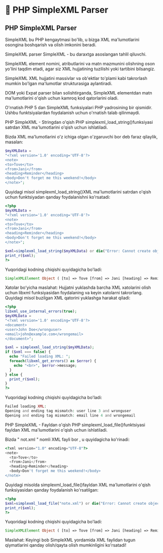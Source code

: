 # 📔 PHP SimpleXML Parser

## PHP SimpleXML Parser 

SimpleXML bu PHP kengaytmasi bo'lib, u bizga XML ma'lumotlarini osongina boshqarish va olish imkonini beradi.

SimpleXML parser
SimpleXML - bu daraxtga asoslangan tahlil qiluvchi.

SimpleXML element nomini, atributlarini va matn mazmunini olishning oson yo'lini taqdim etadi, agar siz XML hujjatining tuzilishi yoki tartibini bilsangiz.

SimpleXML XML hujjatini massivlar va ob'ektlar to'plami kabi takrorlash mumkin bo'lgan ma'lumotlar strukturasiga aylantiradi.

DOM yoki Expat parser bilan solishtirganda, SimpleXML elementdan matn ma'lumotlarini o'qish uchun kamroq kod qatorlarini oladi.

O'rnatish
PHP 5 dan SimpleXML funksiyalari PHP yadrosining bir qismidir. Ushbu funktsiyalardan foydalanish uchun o'rnatish talab qilinmaydi.

PHP SimpleXML - Stringdan o'qish
PHP simplexml_load_string()funksiyasi satrdan XML ma'lumotlarini o'qish uchun ishlatiladi.

Bizda XML ma'lumotlarini o'z ichiga olgan o'zgaruvchi bor deb faraz qilaylik, masalan:

```php
$myXMLData =
"<?xml version='1.0' encoding='UTF-8'?>
<note>
<to>Tove</to>
<from>Jani</from>
<heading>Reminder</heading>
<body>Don't forget me this weekend!</body>
</note>";
```

Quyidagi misol simplexml_load_string()XML ma'lumotlarini satrdan o'qish uchun funktsiyadan qanday foydalanishni ko'rsatadi:

```php
<?php
$myXMLData =
"<?xml version='1.0' encoding='UTF-8'?>
<note>
<to>Tove</to>
<from>Jani</from>
<heading>Reminder</heading>
<body>Don't forget me this weekend!</body>
</note>";

$xml=simplexml_load_string($myXMLData) or die("Error: Cannot create object");
print_r($xml);
?>
```

Yuqoridagi kodning chiqishi quyidagicha bo'ladi:

```php
SimpleXMLElement Object ( [to] => Tove [from] => Jani [heading] => Reminder [body] => Don't forget me this weekend! )
```

Xatolar boʻyicha maslahat: Hujjatni yuklashda barcha XML xatolarini olish uchun libxml funksiyasidan foydalaning va keyin xatolarni takrorlang. Quyidagi misol buzilgan XML qatorini yuklashga harakat qiladi:

```php
<?php
libxml_use_internal_errors(true);
$myXMLData =
"<?xml version='1.0' encoding='UTF-8'?>
<document>
<user>John Doe</wronguser>
<email>john@example.com</wrongemail>
</document>";

$xml = simplexml_load_string($myXMLData);
if ($xml === false) {
  echo "Failed loading XML: ";
  foreach(libxml_get_errors() as $error) {
    echo "<br>", $error->message;
  }
} else {
  print_r($xml);
}
?>
```

Yuqoridagi kodning chiqishi quyidagicha bo'ladi:

```php
Failed loading XML:
Opening and ending tag mismatch: user line 3 and wronguser
Opening and ending tag mismatch: email line 4 and wrongemail
```

PHP SimpleXML - Fayldan o'qish
PHP simplexml_load_file()funktsiyasi fayldan XML ma'lumotlarini o'qish uchun ishlatiladi.

Bizda " not.xml " nomli XML fayli bor , u quyidagicha ko'rinadi:

```php
<?xml version="1.0" encoding="UTF-8"?>
<note>
  <to>Tove</to>
  <from>Jani</from>
  <heading>Reminder</heading>
  <body>Don't forget me this weekend!</body>
</note>
```


Quyidagi misolda simplexml_load_file()fayldan XML ma'lumotlarini o'qish funksiyasidan qanday foydalanish ko'rsatilgan:

```php
<?php
$xml=simplexml_load_file("note.xml") or die("Error: Cannot create object");
print_r($xml);
?>
```

Yuqoridagi kodning chiqishi quyidagicha bo'ladi:

```php
SimpleXMLElement Object ( [to] => Tove [from] => Jani [heading] => Reminder [body] => Don't forget me this weekend! )
```

Maslahat: Keyingi bob SimpleXML yordamida XML faylidan tugun qiymatlarini qanday olish/qayta olish mumkinligini ko'rsatadi!

















